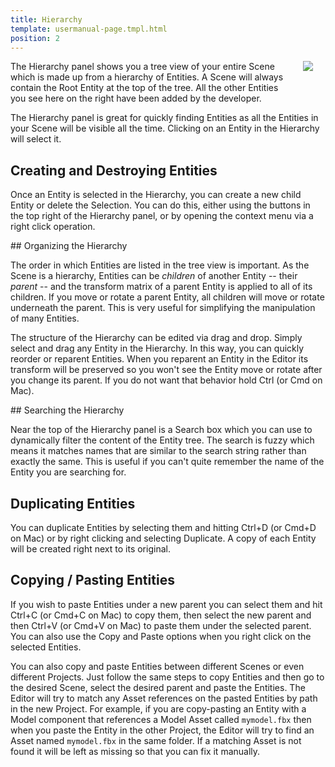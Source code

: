```yaml
---
title: Hierarchy
template: usermanual-page.tmpl.html
position: 2
---
```


<img src="/images/user-manual/editor/hierarchy.png" style="float: right; padding: 20px; padding-top: 0px;"></img>

The Hierarchy panel shows you a tree view of your entire Scene which is made up from a hierarchy of Entities. A Scene will always contain the Root Entity at the top of the tree. All the other Entities you see here on the right have been added by the developer.

The Hierarchy panel is great for quickly finding Entities as all the Entities in your Scene will be visible all the time. Clicking on an Entity in the Hierarchy will select it.

## Creating and Destroying Entities

Once an Entity is selected in the Hierarchy, you can create a new child Entity or delete the Selection. You can do this, either using the buttons in the top right of the Hierarchy panel, or by opening the context menu via a right click operation.

## Organizing the Hierarchy

The order in which Entities are listed in the tree view is important. As the Scene is a hierarchy, Entities can be *children* of another Entity -- their *parent* -- and the transform matrix of a parent Entity is applied to all of its children. If you move or rotate a parent Entity, all children will move or rotate underneath the parent. This is very useful for simplifying the manipulation of many Entities.

The structure of the Hierarchy can be edited via drag and drop. Simply select and drag any Entity in the Hierarchy. In this way, you can quickly reorder or reparent Entities. When you reparent an Entity in the Editor its transform will be preserved so you won't see the Entity move or rotate after you change its parent. If you do not want that behavior hold Ctrl (or Cmd on Mac).

## Searching the Hierarchy

Near the top of the Hierarchy panel is a Search box which you can use to dynamically filter the content of the Entity tree. The search is fuzzy which means it matches names that are similar to the search string rather than exactly the same. This is useful if you can't quite remember the name of the Entity you are searching for.

## Duplicating Entities

You can duplicate Entities by selecting them and hitting Ctrl+D (or Cmd+D on Mac) or by right clicking and selecting Duplicate. A copy of each Entity will be created right next to its original.

## Copying / Pasting Entities

If you wish to paste Entities under a new parent you can select them and hit Ctrl+C (or Cmd+C on Mac) to copy them, then select the new parent and then Ctrl+V (or Cmd+V on Mac) to paste them under the selected parent. You can also use the Copy and Paste options when you right click on the selected Entities.

You can also copy and paste Entities between different Scenes or even different Projects. Just follow the same steps to copy Entities and then go to the desired Scene, select the desired parent and paste the Entities. The Editor will try to match any Asset references on the pasted Entities by path in the new Project. For example, if you are copy-pasting an Entity with a Model component that references a Model Asset called `mymodel.fbx` then when you paste the Entity in the other Project, the Editor will try to find an Asset named `mymodel.fbx` in the same folder. If a matching Asset is not found it will be left as missing so that you can fix it manually.

